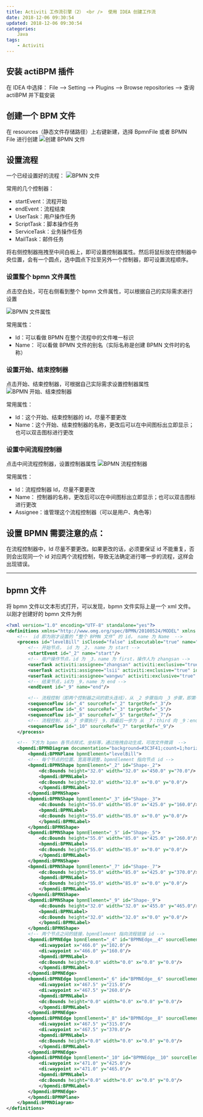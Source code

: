 ```yaml
---
title: Activiti 工作流引擎（2） <br />  使用 IDEA 创建工作流
date: 2018-12-06 09:30:54
updated: 2018-12-06 09:30:54
categories:
    Java
tags:
    - Activiti
---
```


## 安装 actiBPM 插件

在 IDEA 中选择： File --> Setting --> Plugins --> Browse repositories --> 查询 actiBPM 并下载安装
## 创建一个 BPM 文件

<!-- more -->

在 resources（静态文件存储路径）上右键新建，选择 BpmnFile 或者 BPMN File 进行创建
![创建 BPMN 文件](/images/activiti/create_bpmn.png)

## 设置流程

一个已经设置好的流程：
![BPMN 文件](/images/activiti/bmpn.png)


常用的几个控制器：
- startEvent：流程开始
- endEvent：流程结束
- UserTask：用户操作任务
- ScriptTask：脚本操作任务
- ServiceTask：业务操作任务
- MailTask：邮件任务

将右侧控制器拖拽至中间白板上，即可设置控制器属性。然后将鼠标放在控制器中央位置，会有一个圆点，选中圆点下拉至另外一个控制器，即可设置流程顺序。

### 设置整个 bpmn 文件属性

点击空白处，可在右侧看到整个 bpmn 文件属性，可以根据自己的实际需求进行设置

![BPMN 文件属性](/images/activiti/bmpn_1.png)

常用属性：
- Id：可以看做 BPMN 在整个流程中的文件唯一标识
- Name： 可以看做 BPMN 文件的别名（实际名称是创建 BPMN 文件时的名称）

### 设置开始、结束控制器

点击开始、结束控制器，可根据自己实际需求设置控制器属性
![BPMN 开始、结束控制器](/images/activiti/bmpn_2.png)


常用属性：
- Id：这个开始、结束控制器的 id，尽量不要更改
- Name：这个开始、结束控制器的名称，更改后可以在中间图标出立即显示；也可以双击图标进行更改

### 设置中间流程控制器

点击中间流程控制器，设置控制器属性
![BPMN 流程控制器](/images/activiti/bmpn_3.png)

常用属性：
- Id：流程控制器 Id，尽量不要更改
- Name： 控制器的名称，更改后可以在中间图标出立即显示；也可以双击图标进行更改
- Assignee：谁管理这个流程控制器（可以是用户、角色等）

## 设置 BPMN 需要注意的点：
在流程控制器中，Id 尽量不要更改。如果更改的话，必须要保证 id 不能重复，否则会出现同一个 id 对应两个流程控制，导致无法确定进行哪一步的流程，这样会出现错误。

---

## bpmn 文件

将 bpmn 文件以文本形式打开，可以发现，bpmn 文件实际上是一个 xml 文件。以刚才创建好的 bpmn 文件为例
```xml
<?xml version="1.0" encoding="UTF-8" standalone="yes"?>
<definitions xmlns="http://www.omg.org/spec/BPMN/20100524/MODEL" xmlns:activiti="http://activiti.org/bpmn" xmlns:bpmndi="http://www.omg.org/spec/BPMN/20100524/DI" xmlns:dc="http://www.omg.org/spec/DD/20100524/DC" xmlns:di="http://www.omg.org/spec/DD/20100524/DI" xmlns:tns="http://www.activiti.org/testm1544000001944" xmlns:xsd="http://www.w3.org/2001/XMLSchema" xmlns:xsi="http://www.w3.org/2001/XMLSchema-instance" expressionLanguage="http://www.w3.org/1999/XPath" id="m1544000001944" name="" targetNamespace="http://www.activiti.org/testm1544000001944" typeLanguage="http://www.w3.org/2001/XMLSchema">
    <!--  id 即为刚才设置的 “整个 BPMN 文件” 的 id， name 为 Name  -->
    <process id="levelBill" isClosed="false" isExecutable="true" name="LevelBill" processType="None">
        <!-- 开始节点， id 为 _2， name 为 start -->
        <startEvent id="_2" name="start"/>
        <!-- 用户操作节点，id 为 _3，name 为 first，操作人为 zhangsan -->
        <userTask activiti:assignee="zhangsan" activiti:exclusive="true" id="_3" name="first"/>
        <userTask activiti:assignee="lsii" activiti:exclusive="true" id="_5" name="second"/>
        <userTask activiti:assignee="wangwu" activiti:exclusive="true" id="_7" name="third"/>
        <!-- 结束节点，id为 _9，name 为 end -->
        <endEvent id="_9" name="end"/>

        <!-- 流程控制（即两个控制器之间的箭头连线），从 _2 步骤指向 _3 步骤，即第一步为 _2：start，第二步为 _3：first -->
        <sequenceFlow id="_4" sourceRef="_2" targetRef="_3"/>
        <sequenceFlow id="_6" sourceRef="_3" targetRef="_5"/>
        <sequenceFlow id="_8" sourceRef="_5" targetRef="_7"/>
        <!-- 流程控制，从 _7 步骤执行 _9，即最后一步为 从 _7：third 向 _9：end 流通 -->
        <sequenceFlow id="_10" sourceRef="_7" targetRef="_9"/>
    </process>

    <!-- 下方为 bpmn 各节点样式、坐标等，通过拖拽自动生成，可改文件微调  -->
    <bpmndi:BPMNDiagram documentation="background=#3C3F41;count=1;horizontalcount=1;orientation=0;width=842.4;height=1195.2;imageableWidth=832.4;imageableHeight=1185.2;imageableX=5.0;imageableY=5.0" id="Diagram-_1" name="New Diagram">
        <bpmndi:BPMNPlane bpmnElement="levelBill">
        <!-- 每个节点的位置、宽高等调整，bpmnElement 指向节点 id -->
        <bpmndi:BPMNShape bpmnElement="_2" id="Shape-_2">
            <dc:Bounds height="32.0" width="32.0" x="450.0" y="70.0"/>
            <bpmndi:BPMNLabel>
            <dc:Bounds height="32.0" width="32.0" x="0.0" y="0.0"/>
            </bpmndi:BPMNLabel>
        </bpmndi:BPMNShape>
        <bpmndi:BPMNShape bpmnElement="_3" id="Shape-_3">
            <dc:Bounds height="55.0" width="85.0" x="425.0" y="160.0"/>
            <bpmndi:BPMNLabel>
            <dc:Bounds height="55.0" width="85.0" x="0.0" y="0.0"/>
            </bpmndi:BPMNLabel>
        </bpmndi:BPMNShape>
        <bpmndi:BPMNShape bpmnElement="_5" id="Shape-_5">
            <dc:Bounds height="55.0" width="85.0" x="425.0" y="260.0"/>
            <bpmndi:BPMNLabel>
            <dc:Bounds height="55.0" width="85.0" x="0.0" y="0.0"/>
            </bpmndi:BPMNLabel>
        </bpmndi:BPMNShape>
        <bpmndi:BPMNShape bpmnElement="_7" id="Shape-_7">
            <dc:Bounds height="55.0" width="85.0" x="425.0" y="370.0"/>
            <bpmndi:BPMNLabel>
            <dc:Bounds height="55.0" width="85.0" x="0.0" y="0.0"/>
            </bpmndi:BPMNLabel>
        </bpmndi:BPMNShape>
        <bpmndi:BPMNShape bpmnElement="_9" id="Shape-_9">
            <dc:Bounds height="32.0" width="32.0" x="455.0" y="465.0"/>
            <bpmndi:BPMNLabel>
            <dc:Bounds height="32.0" width="32.0" x="0.0" y="0.0"/>
            </bpmndi:BPMNLabel>
        </bpmndi:BPMNShape>
        <!-- 两个节点之间的链接，bpmnElement 指向流程链接 id -->
        <bpmndi:BPMNEdge bpmnElement="_4" id="BPMNEdge__4" sourceElement="_2" targetElement="_3">
            <di:waypoint x="466.0" y="102.0"/>
            <di:waypoint x="466.0" y="160.0"/>
            <bpmndi:BPMNLabel>
            <dc:Bounds height="0.0" width="0.0" x="0.0" y="0.0"/>
            </bpmndi:BPMNLabel>
        </bpmndi:BPMNEdge>
        <bpmndi:BPMNEdge bpmnElement="_6" id="BPMNEdge__6" sourceElement="_3" targetElement="_5">
            <di:waypoint x="467.5" y="215.0"/>
            <di:waypoint x="467.5" y="260.0"/>
            <bpmndi:BPMNLabel>
            <dc:Bounds height="0.0" width="0.0" x="0.0" y="0.0"/>
            </bpmndi:BPMNLabel>
        </bpmndi:BPMNEdge>
        <bpmndi:BPMNEdge bpmnElement="_8" id="BPMNEdge__8" sourceElement="_5" targetElement="_7">
            <di:waypoint x="467.5" y="315.0"/>
            <di:waypoint x="467.5" y="370.0"/>
            <bpmndi:BPMNLabel>
            <dc:Bounds height="0.0" width="0.0" x="0.0" y="0.0"/>
            </bpmndi:BPMNLabel>
        </bpmndi:BPMNEdge>
        <bpmndi:BPMNEdge bpmnElement="_10" id="BPMNEdge__10" sourceElement="_7" targetElement="_9">
            <di:waypoint x="471.0" y="425.0"/>
            <di:waypoint x="471.0" y="465.0"/>
            <bpmndi:BPMNLabel>
            <dc:Bounds height="0.0" width="0.0" x="0.0" y="0.0"/>
            </bpmndi:BPMNLabel>
        </bpmndi:BPMNEdge>
        </bpmndi:BPMNPlane>
    </bpmndi:BPMNDiagram>
</definitions>
```



